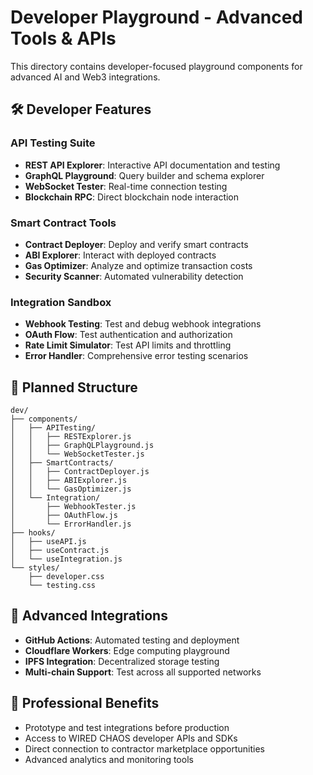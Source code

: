 # Developer Playground - Advanced Tools & APIs

This directory contains developer-focused playground components for advanced AI and Web3 integrations.

## 🛠️ Developer Features

### API Testing Suite
- **REST API Explorer**: Interactive API documentation and testing
- **GraphQL Playground**: Query builder and schema explorer  
- **WebSocket Tester**: Real-time connection testing
- **Blockchain RPC**: Direct blockchain node interaction

### Smart Contract Tools
- **Contract Deployer**: Deploy and verify smart contracts
- **ABI Explorer**: Interact with deployed contracts
- **Gas Optimizer**: Analyze and optimize transaction costs
- **Security Scanner**: Automated vulnerability detection

### Integration Sandbox
- **Webhook Testing**: Test and debug webhook integrations
- **OAuth Flow**: Test authentication and authorization
- **Rate Limit Simulator**: Test API limits and throttling
- **Error Handler**: Comprehensive error testing scenarios

## 📁 Planned Structure

```
dev/
├── components/
│   ├── APITesting/
│   │   ├── RESTExplorer.js
│   │   ├── GraphQLPlayground.js
│   │   └── WebSocketTester.js
│   ├── SmartContracts/
│   │   ├── ContractDeployer.js
│   │   ├── ABIExplorer.js
│   │   └── GasOptimizer.js
│   └── Integration/
│       ├── WebhookTester.js
│       ├── OAuthFlow.js
│       └── ErrorHandler.js
├── hooks/
│   ├── useAPI.js
│   ├── useContract.js
│   └── useIntegration.js
└── styles/
    ├── developer.css
    └── testing.css
```

## 🔧 Advanced Integrations

- **GitHub Actions**: Automated testing and deployment
- **Cloudflare Workers**: Edge computing playground
- **IPFS Integration**: Decentralized storage testing
- **Multi-chain Support**: Test across all supported networks

## 💼 Professional Benefits

- Prototype and test integrations before production
- Access to WIRED CHAOS developer APIs and SDKs
- Direct connection to contractor marketplace opportunities
- Advanced analytics and monitoring tools